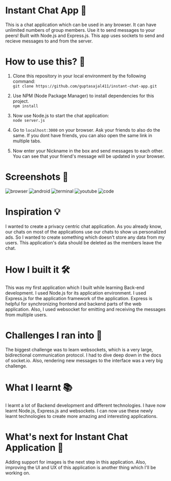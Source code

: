 # Instant Chat App 💬
This is a chat application which can be used in any browser. It can have unlimited numbers of group members. Use it to send messages to your peers!
Built with Node.js and Express.js. This app uses sockets to send and recieve messages to and from the server.

# How to use this? 🤔

1. Clone this repository in your local environment by the following command:<br>
```git clone https://github.com/guptasajal411/instant-chat-app.git```

2. Use NPM (Node Package Manager) to install dependencies for this project. <br>
```npm install```

3. Now use Node.js to start the chat application: <br>
```node server.js```

4. Go to `localhost:3000` on your browser. Ask your friends to also do the same. If you dont have friends, you can also open the same link in multiple tabs. 

5. Now enter your Nickname in the box and send messages to each other. You can see that your friend's message will be updated in your browser. 

# Screenshots 📸
![browser](https://user-images.githubusercontent.com/70312106/126434514-9651d85a-a5ad-4434-9268-b8dbc6608631.PNG)
![android](https://user-images.githubusercontent.com/70312106/126434525-f5ed1b8f-34be-4a45-a192-4563225956bc.jpg)
![terminal](https://user-images.githubusercontent.com/70312106/126066624-a8445b60-275d-4825-85ce-c24441bb675a.PNG)
![youtube](https://user-images.githubusercontent.com/70312106/126066625-18754988-6c9f-4906-b5ab-d2ba1ea59898.PNG)
![code](https://user-images.githubusercontent.com/70312106/126066629-ba41d56f-3cdf-4575-ba2e-0fe3d213ede2.PNG)

# Inspiration 💡
I wanted to create a privacy centric chat application. As you already know, our chats on most of the applications use our chats to show us personalized ads. So I wanted to create something which doesn't store any data from my users. This application's data should be deleted as the members leave the chat.

# How I built it 🛠
This was my first application which I built while learning Back-end development. I used Node.js for its application environment. I used Express.js for the application framework of the application. Express is helpful for synchronizing frontend and backend parts of the web application. Also, I used websocket for emitting and receiving the messages from multiple users.

# Challenges I ran into 🤒
The biggest challenge was to learn websockets, which is a very large, bidirectional communication protocol. I had to dive deep down in the docs of socket.io. Also, rendering new messages to the interface was a very big challenge.

# What I learnt 📚
 I learnt a lot of Backend development and different technologies. I have now learnt Node.js, Express.js and websockets. I can now use these newly learnt technologies to create more amazing and interesting applications.

# What's next for Instant Chat Application 🙌
Adding support for images is the next step in this application. Also, improving the UI and UX of this application is another thing which I'll be working on.
